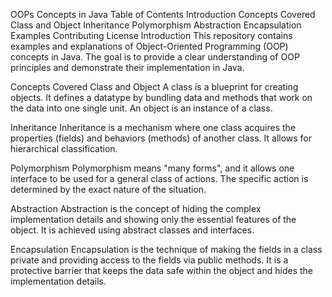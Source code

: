 OOPs Concepts in Java
Table of Contents
Introduction
Concepts Covered
Class and Object
Inheritance
Polymorphism
Abstraction
Encapsulation
Examples
Contributing
License
Introduction
This repository contains examples and explanations of Object-Oriented Programming (OOP) concepts in Java. The goal is to provide a clear understanding of OOP principles and demonstrate their implementation in Java.

Concepts Covered
Class and Object
A class is a blueprint for creating objects. It defines a datatype by bundling data and methods that work on the data into one single unit. An object is an instance of a class.

Inheritance
Inheritance is a mechanism where one class acquires the properties (fields) and behaviors (methods) of another class. It allows for hierarchical classification.

Polymorphism
Polymorphism means "many forms", and it allows one interface to be used for a general class of actions. The specific action is determined by the exact nature of the situation.

Abstraction
Abstraction is the concept of hiding the complex implementation details and showing only the essential features of the object. It is achieved using abstract classes and interfaces.

Encapsulation
Encapsulation is the technique of making the fields in a class private and providing access to the fields via public methods. It is a protective barrier that keeps the data safe within the object and hides the implementation details.
